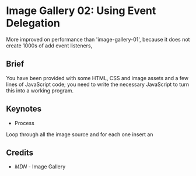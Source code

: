 # Image Gallery 02: Using Event Delegation

More improved on performance than 'image-gallery-01', because it does not create 1000s of add event listeners,

## Brief

You have been provided with some HTML, CSS and image assets and a few lines of JavaScript code; you need to write the necessary JavaScript to turn this into a working program.

## Keynotes

* Process

Loop through all the image source and for each one insert an <img>


## Credits

- _MDN_ - Image Gallery
